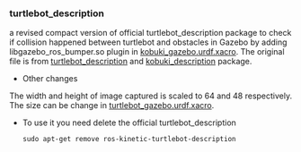 ### turtlebot_description

a revised compact version of official turtlebot_description package to check if collision happened  between turtlebot and obstacles in Gazebo by adding libgazebo_ros_bumper.so plugin in [kobuki_gazebo.urdf.xacro](https://github.com/marooncn/navbot/blob/master/turtlebot_description/urdf/kobuki/kobuki_gazebo.urdf.xacro). The original file is from [turtlebot_description](http://wiki.ros.org/turtlebot_description) and [kobuki_description](http://wiki.ros.org/kobuki_description) package.

* Other changes

The width and height of image captured is scaled to 64 and 48 respectively. The size can be change in [turtlebot_gazebo.urdf.xacro](https://github.com/marooncn/navbot/blob/master/turtlebot_description/urdf/turtlebot_gazebo.urdf.xacro).

* To use it you need delete the official turtlebot_description
      
      sudo apt-get remove ros-kinetic-turtlebot-description
       
